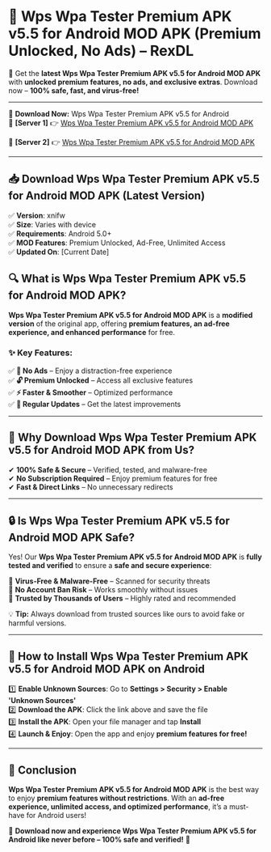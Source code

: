 # 🚀 Wps Wpa Tester Premium APK v5.5 for Android MOD APK (Premium Unlocked, No Ads) – RexDL 

🎯 Get the **latest Wps Wpa Tester Premium APK v5.5 for Android MOD APK** with **unlocked premium features, no ads, and exclusive extras**. Download now – **100% safe, fast, and virus-free!**  

---

🔽 **Download Now:** Wps Wpa Tester Premium APK v5.5 for Android  
🔹 **[Server 1]** 👉 [Wps Wpa Tester Premium APK v5.5 for Android MOD APK](https://apkcomod.com?title=Wps_Wpa_Tester_Premium_APK_v5.5_for_Android)  

🔹 **[Server 2]** 👉 [Wps Wpa Tester Premium APK v5.5 for Android MOD APK](https://apkcomod.com?title=Wps_Wpa_Tester_Premium_APK_v5.5_for_Android)  

---
## 📥 Download Wps Wpa Tester Premium APK v5.5 for Android MOD APK (Latest Version)  

✅ **Version**: xnifw  
✅ **Size**: Varies with device  
✅ **Requirements**: Android 5.0+  
✅ **MOD Features**: Premium Unlocked, Ad-Free, Unlimited Access  
✅ **Updated On**: [Current Date]  

## 🔍 What is Wps Wpa Tester Premium APK v5.5 for Android MOD APK?  

**Wps Wpa Tester Premium APK v5.5 for Android MOD APK** is a **modified version** of the original app, offering **premium features, an ad-free experience, and enhanced performance** for free.  

### ✨ Key Features:  

✅ **🚫 No Ads** – Enjoy a distraction-free experience  
✅ **🔓 Premium Unlocked** – Access all exclusive features  
✅ **⚡ Faster & Smoother** – Optimized performance  
✅ **🔄 Regular Updates** – Get the latest improvements  

---

## 🌟 Why Download Wps Wpa Tester Premium APK v5.5 for Android MOD APK from Us?  

✔ **100% Safe & Secure** – Verified, tested, and malware-free  
✔ **No Subscription Required** – Enjoy premium features for free  
✔ **Fast & Direct Links** – No unnecessary redirects  

---

## 🔒 Is Wps Wpa Tester Premium APK v5.5 for Android MOD APK Safe?  

Yes! Our **Wps Wpa Tester Premium APK v5.5 for Android MOD APK** is **fully tested and verified** to ensure a **safe and secure experience**:  

🔹 **Virus-Free & Malware-Free** – Scanned for security threats  
🔹 **No Account Ban Risk** – Works smoothly without issues  
🔹 **Trusted by Thousands of Users** – Highly rated and recommended  

💡 **Tip:** Always download from trusted sources like ours to avoid fake or harmful versions.  

---

## 📲 How to Install Wps Wpa Tester Premium APK v5.5 for Android MOD APK on Android  

1️⃣ **Enable Unknown Sources**: Go to **Settings > Security > Enable 'Unknown Sources'**  
2️⃣ **Download the APK**: Click the link above and save the file  
3️⃣ **Install the APK**: Open your file manager and tap **Install**  
4️⃣ **Launch & Enjoy**: Open the app and enjoy **premium features for free!**  

---

## 🚀 Conclusion  

**Wps Wpa Tester Premium APK v5.5 for Android MOD APK** is the best way to enjoy **premium features without restrictions**. With an **ad-free experience, unlimited access, and optimized performance**, it’s a must-have for Android users!  

🔻 **Download now and experience Wps Wpa Tester Premium APK v5.5 for Android like never before – 100% safe and verified!** 🔻  

